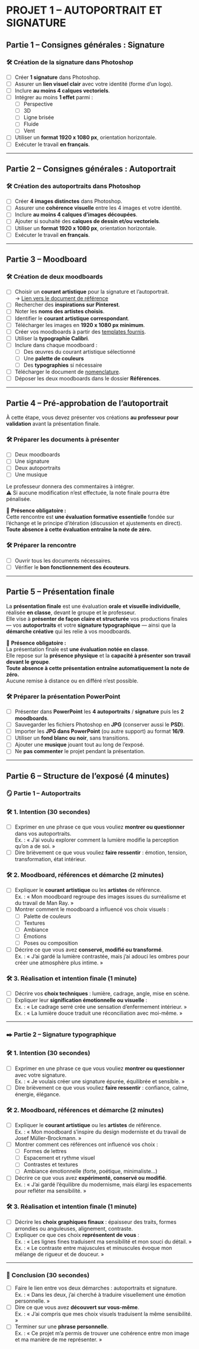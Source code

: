 # PROJET 1 – AUTOPORTRAIT ET SIGNATURE

## Partie 1 – Consignes générales : Signature

### 🛠️ Création de la signature dans Photoshop
- [ ] Créer **1 signature** dans Photoshop.
- [ ] Assurer un **lien visuel clair** avec votre identité (forme d’un logo).
- [ ] Inclure **au moins 4 calques vectoriels**.
- [ ] Intégrer au moins **1 effet** parmi :
  - [ ] Perspective  
  - [ ] 3D  
  - [ ] Ligne brisée  
  - [ ] Fluide  
  - [ ] Vent
- [ ] Utiliser un **format 1920 x 1080 px**, orientation horizontale.
- [ ] Exécuter le travail **en français**.

---

## Partie 2 – Consignes générales : Autoportrait

### 🛠️ Création des autoportraits dans Photoshop
- [ ] Créer **4 images distinctes** dans Photoshop.
- [ ] Assurer une **cohérence visuelle** entre les 4 images et votre identité.
- [ ] Inclure **au moins 4 calques d’images découpées**.
- [ ] Ajouter si souhaité des **calques de dessin et/ou vectoriels**.
- [ ] Utiliser un **format 1920 x 1080 px**, orientation horizontale.
- [ ] Exécuter le travail **en français**.

---

## Partie 3 – Moodboard

### 🛠️ Création de deux moodboards
- [ ] Choisir un **courant artistique** pour la signature et l’autoportrait.  
  → [Lien vers le document de référence](https://cmontmorency365-my.sharepoint.com/:p:/g/personal/flpilote_cmontmorency_qc_ca/EbWlYrtLqN1Mlf0xWOwJArEB92yLuuZ_LoN2-32pD9rcwQ?e=d63kE3)
- [ ] Rechercher des **inspirations sur Pinterest**.
- [ ] Noter les **noms des artistes choisis**.
- [ ] Identifier le **courant artistique correspondant**.
- [ ] Télécharger les images en **1920 x 1080 px minimum**.
- [ ] Créer vos moodboards à partir des [templates fournis](https://cmontmorency365-my.sharepoint.com/:f:/g/personal/flpilote_cmontmorency_qc_ca/EgMWAkBvYPJKspzsmGFOrqABp__7LcDgB9KLSWMrT_QmXw?e=c4R2Of).
- [ ] Utiliser la **typographie Calibri**.
- [ ] Inclure dans chaque moodboard :
  - [ ] Des œuvres du courant artistique sélectionné  
  - [ ] Une **palette de couleurs**  
  - [ ] Des **typographies** si nécessaire
- [ ] Télécharger le document de [nomenclature](https://cmontmorency365-my.sharepoint.com/:f:/g/personal/flpilote_cmontmorency_qc_ca/EtTOCPWMaspFh1mZfR3pQdkBnuwrvNMDu4M49-V-qh56jg?e=gPDhoR).
- [ ] Déposer les deux moodboards dans le dossier **Références**.

---

## Partie 4 – Pré-approbation de l’autoportrait

À cette étape, vous devez présenter vos créations **au professeur pour validation** avant la présentation finale.

### 🛠️ Préparer les documents à présenter
- [ ] Deux moodboards  
- [ ] Une signature  
- [ ] Deux autoportraits  
- [ ] Une musique

Le professeur donnera des commentaires à intégrer.  
⚠️ Si aucune modification n’est effectuée, la note finale pourra être pénalisée.

📌 **Présence obligatoire :**  
Cette rencontre est **une évaluation formative essentielle** fondée sur l’échange et le principe d’itération (discussion et ajustements en direct).  
**Toute absence à cette évaluation entraîne la note de zéro.**

### 🛠️ Préparer la rencontre
- [ ] Ouvrir tous les documents nécessaires.
- [ ] Vérifier le **bon fonctionnement des écouteurs**.

---

## Partie 5 – Présentation finale

La **présentation finale** est une évaluation **orale et visuelle individuelle**, réalisée **en classe**, devant le groupe et le professeur.  
Elle vise à **présenter de façon claire et structurée** vos productions finales — vos **autoportraits** et votre **signature typographique** — ainsi que la **démarche créative** qui les relie à vos moodboards.

📌 **Présence obligatoire :**  
La présentation finale est **une évaluation notée en classe**.  
Elle repose sur la **présence physique** et la **capacité à présenter son travail devant le groupe**.  
**Toute absence à cette présentation entraîne automatiquement la note de zéro.**  
Aucune remise à distance ou en différé n’est possible.


### 🛠️ Préparer la présentation PowerPoint
- [ ] Présenter dans **PowerPoint** les **4 autoportraits** / **signature** puis les **2 moodboards**.
- [ ] Sauvegarder les fichiers Photoshop en **JPG** (conserver aussi le **PSD**).
- [ ] Importer les **JPG dans PowerPoint** (ou autre support) au format **16/9**.
- [ ] Utiliser un **fond blanc ou noir**, sans transitions.
- [ ] Ajouter une **musique** jouant tout au long de l’exposé.
- [ ] Ne **pas commenter** le projet pendant la présentation.

---

## Partie 6 – Structure de l’exposé (4 minutes)

### 🪞 Partie 1 – Autoportraits

### 🛠️ 1. Intention (30 secondes)
- [ ] Exprimer en une phrase ce que vous vouliez **montrer ou questionner** dans vos autoportraits.  
  Ex. : « J’ai voulu explorer comment la lumière modifie la perception qu’on a de soi. »
- [ ] Dire brièvement ce que vous vouliez **faire ressentir** : émotion, tension, transformation, état intérieur.

### 🛠️ 2. Moodboard, références et démarche (2 minutes)
- [ ] Expliquer le **courant artistique** ou les **artistes** de référence.  
  Ex. : « Mon moodboard regroupe des images issues du surréalisme et du travail de Man Ray. »
- [ ] Montrer comment le moodboard a influencé vos choix visuels :
  - [ ] Palette de couleurs  
  - [ ] Textures  
  - [ ] Ambiance  
  - [ ] Émotions  
  - [ ] Poses ou composition
- [ ] Décrire ce que vous avez **conservé, modifié ou transformé**.  
  Ex. : « J’ai gardé la lumière contrastée, mais j’ai adouci les ombres pour créer une atmosphère plus intime. »

### 🛠️ 3. Réalisation et intention finale (1 minute)
- [ ] Décrire vos **choix techniques** : lumière, cadrage, angle, mise en scène.
- [ ] Expliquer leur **signification émotionnelle ou visuelle** :  
  Ex. : « Le cadrage serré crée une sensation d’enfermement intérieur. »  
  Ex. : « La lumière douce traduit une réconciliation avec moi-même. »

---

### ✒️ Partie 2 – Signature typographique

### 🛠️ 1. Intention (30 secondes)
- [ ] Exprimer en une phrase ce que vous vouliez **montrer ou questionner** avec votre signature.  
  Ex. : « Je voulais créer une signature épurée, équilibrée et sensible. »
- [ ] Dire brièvement ce que vous vouliez **faire ressentir** : confiance, calme, énergie, élégance.

### 🛠️ 2. Moodboard, références et démarche (2 minutes)
- [ ] Expliquer le **courant artistique** ou les **artistes** de référence.  
  Ex. : « Mon moodboard s’inspire du design moderniste et du travail de Josef Müller-Brockmann. »
- [ ] Montrer comment ces références ont influencé vos choix :
  - [ ] Formes de lettres  
  - [ ] Espacement et rythme visuel  
  - [ ] Contrastes et textures  
  - [ ] Ambiance émotionnelle (forte, poétique, minimaliste…)
- [ ] Décrire ce que vous avez **expérimenté, conservé ou modifié**.  
  Ex. : « J’ai gardé l’équilibre du modernisme, mais élargi les espacements pour refléter ma sensibilité. »

### 🛠️ 3. Réalisation et intention finale (1 minute)
- [ ] Décrire les **choix graphiques finaux** : épaisseur des traits, formes arrondies ou anguleuses, alignement, contraste.
- [ ] Expliquer ce que ces choix **représentent de vous** :  
  Ex. : « Les lignes fines traduisent ma sensibilité et mon souci du détail. »  
  Ex. : « Le contraste entre majuscules et minuscules évoque mon mélange de rigueur et de douceur. »

---

### 🩶 Conclusion (30 secondes)
- [ ] Faire le lien entre vos deux démarches : autoportraits et signature.  
  Ex. : « Dans les deux, j’ai cherché à traduire visuellement une émotion personnelle. »
- [ ] Dire ce que vous avez **découvert sur vous-même**.  
  Ex. : « J’ai compris que mes choix visuels traduisent la même sensibilité. »
- [ ] Terminer sur une **phrase personnelle**.  
  Ex. : « Ce projet m’a permis de trouver une cohérence entre mon image et ma manière de me représenter. »
